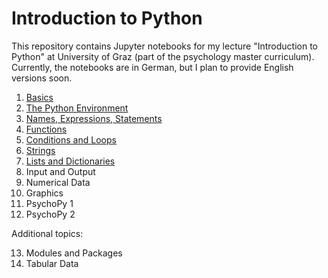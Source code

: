 Introduction to Python
======================

This repository contains Jupyter notebooks for my lecture "Introduction to Python" at University of Graz (part of the psychology master curriculum). Currently, the notebooks are in German, but I plan to provide English versions soon.

1. [Basics](https://nbviewer.jupyter.org/github/cbrnr/python_intro/blob/master/01/1%20-%20Grundlagen.ipynb?flush_cache=true)
2. [The Python Environment](https://nbviewer.jupyter.org/github/cbrnr/python_intro/blob/master/02/2%20-%20Die%20Python-Umgebung.ipynb?flush_cache=true)
3. [Names, Expressions, Statements](https://nbviewer.jupyter.org/github/cbrnr/python_intro/blob/master/03/3%20-%20Namen%2C%20Ausdr%C3%BCcke%2C%20Anweisungen.ipynb?flush_cache=true)
4. [Functions](https://nbviewer.jupyter.org/github/cbrnr/python_intro/blob/master/04/4%20-%20Funktionen.ipynb?flush_cache=true)
5. [Conditions and Loops](https://nbviewer.jupyter.org/github/cbrnr/python_intro/blob/master/05/5%20-%20Bedingungen%2C%20Schleifen.ipynb?flush_cache=true)
6. [Strings](https://nbviewer.jupyter.org/github/cbrnr/python_intro/blob/master/06/6%20-%20Strings.ipynb?flush_cache=true)
7. [Lists and Dictionaries](https://nbviewer.jupyter.org/github/cbrnr/python_intro/blob/master/07/7%20-%20Listen%20und%20Dictionaries.ipynb?flush_cache=true)
8. Input and Output
9. Numerical Data
10. Graphics
11. PsychoPy 1
12. PsychoPy 2

Additional topics:

13. Modules and Packages
14. Tabular Data
